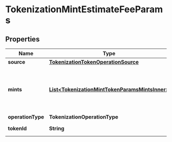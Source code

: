 

# TokenizationMintEstimateFeeParams


## Properties

| Name | Type | Description | Notes |
|------------ | ------------- | ------------- | -------------|
|**source** | [**TokenizationTokenOperationSource**](TokenizationTokenOperationSource.md) |  |  |
|**mints** | [**List&lt;TokenizationMintTokenParamsMintsInner&gt;**](TokenizationMintTokenParamsMintsInner.md) | Details for each token mint, including amount and address to mint to. |  |
|**operationType** | **TokenizationOperationType** |  |  |
|**tokenId** | **String** | The ID of the token. |  |



